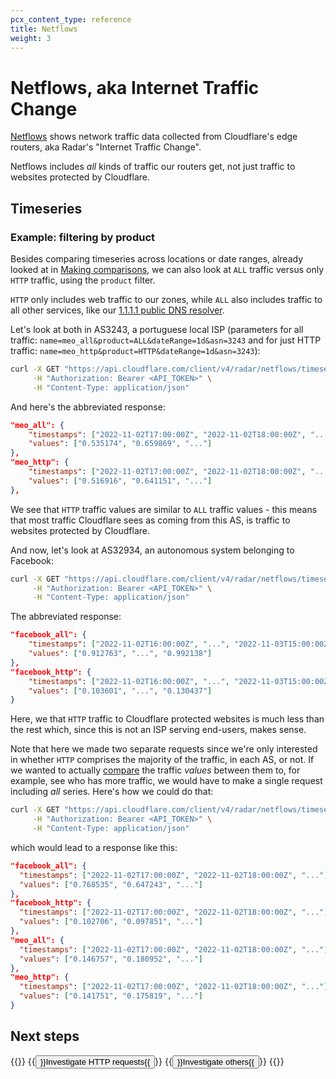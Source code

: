 ```yaml
---
pcx_content_type: reference
title: Netflows
weight: 3
---
```


# Netflows, aka Internet Traffic Change

[Netflows](https://en.wikipedia.org/wiki/NetFlow) shows network traffic data collected from Cloudflare's edge routers, aka Radar's "Internet Traffic Change".

Netflows includes _all_ kinds of traffic our routers get, not just traffic to websites protected by Cloudflare.

## Timeseries

### Example: filtering by product

Besides comparing timeseries across locations or date ranges, already looked at in [Making comparisons](/radar/get-started/making-comparisons), we can also look at `ALL` traffic versus only `HTTP` traffic, using the `product` filter.

`HTTP` only includes web traffic to our zones, while `ALL` also includes traffic to all other services, like our [1.1.1.1 public DNS resolver](https://1.1.1.1/dns/).

Let's look at both in AS3243, a portuguese local ISP (parameters for all traffic: `name=meo_all&product=ALL&dateRange=1d&asn=3243` and for just HTTP traffic: `name=meo_http&product=HTTP&dateRange=1d&asn=3243`):

```bash
curl -X GET "https://api.cloudflare.com/client/v4/radar/netflows/timeseries?name=meo_all&product=ALL&dateRange=1d&asn=3243&name=meo_http&product=HTTP&dateRange=1d&asn=3243&format=json&aggInterval=1h" \
     -H "Authorization: Bearer <API_TOKEN>" \
     -H "Content-Type: application/json"
```

And here's the abbreviated response:

```json
"meo_all": {
	"timestamps": ["2022-11-02T17:00:00Z", "2022-11-02T18:00:00Z", "..."],
	"values": ["0.535174", "0.659869", "..."]
},
"meo_http": {
	"timestamps": ["2022-11-02T17:00:00Z", "2022-11-02T18:00:00Z", "..."],
	"values": ["0.516916", "0.641151", "..."]
},
```

We see that `HTTP` traffic values are similar to `ALL` traffic values - this means that most traffic Cloudflare sees as coming from this AS, is traffic to websites protected by Cloudflare.

And now, let's look at AS32934, an autonomous system belonging to Facebook:

```bash
curl -X GET "https://api.cloudflare.com/client/v4/radar/netflows/timeseries?name=facebook_all&product=ALL&dateRange=1d&asn=32934&name=facebook_http&product=HTTP&dateRange=1d&asn=32934&format=json&aggInterval=1h" \
     -H "Authorization: Bearer <API_TOKEN>" \
     -H "Content-Type: application/json"
```

The abbreviated response:

```json
"facebook_all": {
	"timestamps": ["2022-11-02T16:00:00Z", "...", "2022-11-03T15:00:00Z"],
	"values": ["0.912763", "...", "0.992138"]
},
"facebook_http": {
	"timestamps": ["2022-11-02T16:00:00Z", "...", "2022-11-03T15:00:00Z"],
	"values": ["0.103601", "...", "0.130437"]
}
```

Here, we that `HTTP` traffic to Cloudflare protected websites is much less than the rest which, since this is not an ISP serving end-users, makes sense.

Note that here we made two separate requests since we're only interested in whether `HTTP` comprises the majority of the traffic, in each AS, or not. If we wanted to actually [compare](/radar/get-started/making-comparisons) the traffic _values_ between them to, for example, see who has more traffic, we would have to make a single request including _all_ series. Here's how we could do that:


```bash
curl -X GET "https://api.cloudflare.com/client/v4/radar/netflows/timeseries?name=facebook_all&product=ALL&dateRange=1d&asn=32934&name=facebook_http&product=HTTP&dateRange=1d&asn=32934&name=meo_all&product=ALL&dateRange=1d&asn=3243&name=meo_http&product=HTTP&dateRange=1d&asn=3243&format=json&aggInterval=1h" \
     -H "Authorization: Bearer <API_TOKEN>" \
     -H "Content-Type: application/json"
```

which would lead to a response like this:

```json
"facebook_all": {
  "timestamps": ["2022-11-02T17:00:00Z", "2022-11-02T18:00:00Z", "..."],
  "values": ["0.768535", "0.647243", "..."]
},
"facebook_http": {
  "timestamps": ["2022-11-02T17:00:00Z", "2022-11-02T18:00:00Z", "..."],
  "values": ["0.102706", "0.097851", "..."]
},
"meo_all": {
  "timestamps": ["2022-11-02T17:00:00Z", "2022-11-02T18:00:00Z", "..."],
  "values": ["0.146757", "0.180952", "..."]
},
"meo_http": {
  "timestamps": ["2022-11-02T17:00:00Z", "2022-11-02T18:00:00Z", "..."],
  "values": ["0.141751", "0.175819", "..."]
}
```

## Next steps

{{<button-group>}}
  {{<button type="primary" href="/radar/investigate/http-requests">}}Investigate HTTP requests{{</button>}}
  {{<button type="secondary" href="/radar/investigate">}}Investigate others{{</button>}}
{{</button-group>}}